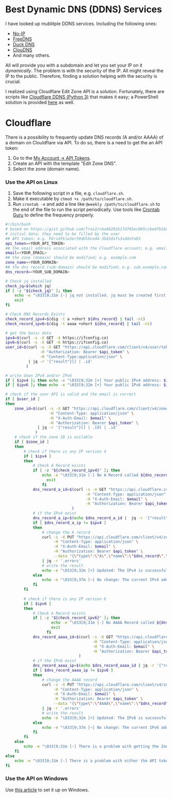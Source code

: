 # Best Dynamic DNS (DDNS) Services
I have looked up mublitple DDNS services. Including the following ones:
- [No-IP](https://my.noip.com/)
- [FreeDNS](https://freedns.afraid.org/)
- [Duck DNS](https://www.duckdns.org/)
- [ClouDNS](https://www.cloudns.net/dynamic-dns/)
- And many others.


All will provide you with a subdomain and let you set your IP on it *dynamically*. The problem is with the security of the IP. All might reveal the IP to the public. Therefore, finding a solution helping with the security is crucial.

I realized using Cloudflare Edit Zone API is a solution. Fortunately, there are scripts like [Cloudflare DDNS (Python 3)](https://github.com/timothymiller/cloudflare-ddns) that makes it easy; a PowerShell solution is provided [here](https://adamtheautomator.com/cloudflare-dynamic-dns/) as well.

# Cloudflare
There is a possibility to frequently update DNS records (A and/or AAAA) of a domain on Clouldflare via API.
To do so, there is a need to get the an API token:
1. Go to the [My Account -> API Tokens](https://dash.cloudflare.com/profile/api-tokens).
2. Create an API with the template "Edit Zone DNS".
3. Select the zone (domain name).

### Use the API on Linux
1. Save the following script in a file, e.g. `cloudflare.sh`.
2. Make it executable by `chmod +x /path/to/cloudflare.sh`.
3. Run `crontab -e` and add a line like `@weekly /path/to/cloudflare.sh` to the end of the file to run the script periodically. Use tools like [Crontab Guru](https://crontab.guru/) to define the frequency properly.
```bash
#!/bin/bash
# based on https://gist.github.com/Tras2/cba88201b17d765ec065ccbedfb16d9a
# initial data; they need to be filled by the user
## API token; e.g. FErsdfklw3er59dUlDce44-3D43dsfs3sddsFoD3
api_token=<YOUR_API_TOKEN>
## the email address associated with the Cloudflare account; e.g. email@gmail.com
email=<YOUR_EMAIL>
## the zone (domain) should be modified; e.g. example.com
zone_name=<YOUR_DOMAIN>
## the dns record (sub-domain) should be modified; e.g. sub.example.com
dns_record=<YOUR_SUB_DOMAIN>

# Check jq installed
check_jq=$(which jq)
if [ -z "${check_jq}" ]; then
  	echo -e "\033[0;31m [-] jq not installed. jq must be created first!"
  	exit
fi

# Check DNS Records Exists
check_record_ipv4=$(dig -t a +short ${dns_record} | tail -n1)
check_record_ipv6=$(dig -t aaaa +short ${dns_record} | tail -n1)

# get the basic data
ipv4=$(curl -s -X GET -4 https://ifconfig.co)
ipv6=$(curl -s -X GET -6 https://ifconfig.co)
user_id=$(curl -s -X GET "https://api.cloudflare.com/client/v4/user/tokens/verify" \
               -H "Authorization: Bearer $api_token" \
               -H "Content-Type:application/json" \
          | jq -r '{"result"}[] | .id'
         )

# write down IPv4 and/or IPv6
if [ $ipv4 ]; then echo -e "\033[0;32m [+] Your public IPv4 address: $ipv4"; else echo -e "\033[0;33m [!] Unable to get any public IPv4 address."; fi
if [ $ipv6 ]; then echo -e "\033[0;32m [+] Your public IPv6 address: $ipv6"; else echo -e "\033[0;33m [!] Unable to get any public IPv6 address."; fi

# check if the user API is valid and the email is correct
if [ $user_id ]
then
    zone_id=$(curl -s -X GET "https://api.cloudflare.com/client/v4/zones?name=$zone_name&status=active" \
                   -H "Content-Type: application/json" \
                   -H "X-Auth-Email: $email" \
                   -H "Authorization: Bearer $api_token" \
              | jq -r '{"result"}[] | .[0] | .id'
             )
    # check if the zone ID is avilable
    if [ $zone_id ]
    then
        # check if there is any IP version 4
        if [ $ipv4 ]
        then
        	# Check A Record exists
        	if [ -z "${check_record_ipv4}" ]; then
  			  	echo -e "\033[0;31m [-] No A Record called ${dns_record}. This must be created first!"
  				  exit
			    fi
            dns_record_a_id=$(curl -s -X GET "https://api.cloudflare.com/client/v4/zones/$zone_id/dns_records?type=A&name=$dns_record"  \
                                   -H "Content-Type: application/json" \
                                   -H "X-Auth-Email: $email" \
                                   -H "Authorization: Bearer $api_token"
                             )
            # if the IPv4 exist
            dns_record_a_ip=$(echo $dns_record_a_id |  jq -r '{"result"}[] | .[0] | .content')
            if [ $dns_record_a_ip != $ipv4 ]
            then
                # change the A record
                curl -s -X PUT "https://api.cloudflare.com/client/v4/zones/$zone_id/dns_records/$(echo $dns_record_a_id | jq -r '{"result"}[] | .[0] | .id')" \
                     -H "Content-Type: application/json" \
                     -H "X-Auth-Email: $email" \
                     -H "Authorization: Bearer $api_token" \
                     --data "{\"type\":\"A\",\"name\":\"$dns_record\",\"content\":\"$ipv4\",\"ttl\":1,\"proxied\":false}" \
                | jq -r '.errors'
                # write the result
                echo -e "\033[0;32m [+] Updated: The IPv4 is successfully set on Cloudflare as the A Record with the value of: $dns_record_a_ip"
            else
                echo -e "\033[0;37m [~] No change: The current IPv4 address matches Cloudflare"
            fi
        fi
            
        # check if there is any IP version 6
        if [ $ipv6 ]
        then
        	# Check A Record exists
          	if [ -z "${check_record_ipv6}" ]; then
  			    	echo -e "\033[0;31m [-] No AAAA Record called ${dns_record}. This must be created first!"
  				    exit
			      fi
            dns_record_aaaa_id=$(curl -s -X GET "https://api.cloudflare.com/client/v4/zones/$zone_id/dns_records?type=AAAA&name=$dns_record"  \
                                      -H "Content-Type: application/json" \
                                      -H "X-Auth-Email: $email" \
                                      -H "Authorization: Bearer $api_token"
                                )
            # if the IPv6 exist
            dns_record_aaaa_ip=$(echo $dns_record_aaaa_id | jq -r '{"result"}[] | .[0] | .content')
            if [ $dns_record_aaaa_ip != $ipv6 ]
            then
                # change the AAAA record
                curl -s -X PUT "https://api.cloudflare.com/client/v4/zones/$zone_id/dns_records/$(echo $dns_record_aaaa_id | jq -r '{"result"}[] | .[0] | .id')" \
                     -H "Content-Type: application/json" \
                     -H "X-Auth-Email: $email" \
                     -H "Authorization: Bearer $api_token" \
                     --data "{\"type\":\"AAAA\",\"name\":\"$dns_record\",\"content\":\"$ipv6\",\"ttl\":1,\"proxied\":false}" \
                | jq -r '.errors'
                # write the result
                echo -e "\033[0;32m [+] Updated: The IPv6 is successfully set on Cloudflare as the AAAA Record with the value of: $dns_record_aaaa_ip"
            else
                echo -e "\033[0;37m [~] No change: The current IPv6 address matches Cloudflare."
            fi
        fi  
    else
        echo -e "\033[0;31m [-] There is a problem with getting the Zone ID (subdomain) or the email address (username). Check them and try again."
    fi
else
    echo -e "\033[0;31m [-] There is a problem with either the API token. Check it and try again."
fi
```

### Use the API on Windows
Use [this article](https://adamtheautomator.com/cloudflare-dynamic-dns/) to set it up on Windows.

